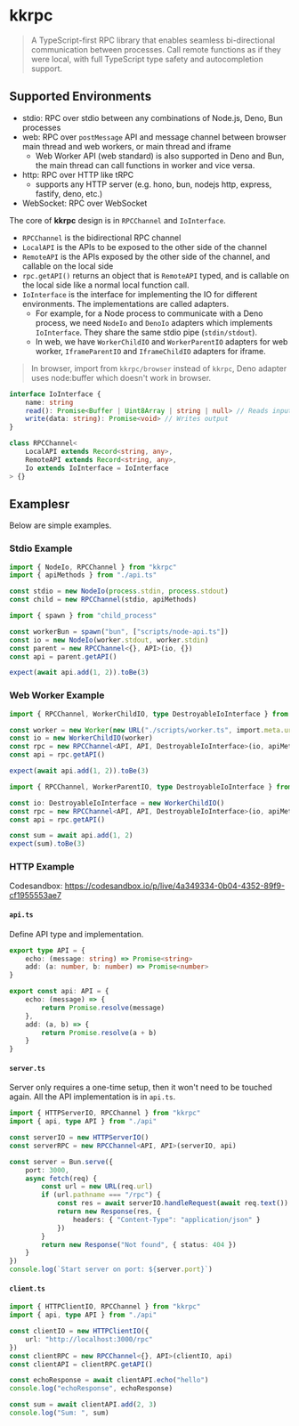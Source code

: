 # kkrpc

> A TypeScript-first RPC library that enables seamless bi-directional communication between processes.
> Call remote functions as if they were local, with full TypeScript type safety and autocompletion support.

## Supported Environments

- stdio: RPC over stdio between any combinations of Node.js, Deno, Bun processes
- web: RPC over `postMessage` API and message channel between browser main thread and web workers, or main thread and iframe
  - Web Worker API (web standard) is also supported in Deno and Bun, the main thread can call functions in worker and vice versa.
- http: RPC over HTTP like tRPC
  - supports any HTTP server (e.g. hono, bun, nodejs http, express, fastify, deno, etc.)
- WebSocket: RPC over WebSocket

The core of **kkrpc** design is in `RPCChannel` and `IoInterface`.

- `RPCChannel` is the bidirectional RPC channel
- `LocalAPI` is the APIs to be exposed to the other side of the channel
- `RemoteAPI` is the APIs exposed by the other side of the channel, and callable on the local side
- `rpc.getAPI()` returns an object that is `RemoteAPI` typed, and is callable on the local side like a normal local function call.
- `IoInterface` is the interface for implementing the IO for different environments. The implementations are called adapters.
  - For example, for a Node process to communicate with a Deno process, we need `NodeIo` and `DenoIo` adapters which implements `IoInterface`. They share the same stdio pipe (`stdin/stdout`).
  - In web, we have `WorkerChildIO` and `WorkerParentIO` adapters for web worker, `IframeParentIO` and `IframeChildIO` adapters for iframe.

> In browser, import from `kkrpc/browser` instead of `kkrpc`, Deno adapter uses node:buffer which doesn't work in browser.

```ts
interface IoInterface {
	name: string
	read(): Promise<Buffer | Uint8Array | string | null> // Reads input
	write(data: string): Promise<void> // Writes output
}

class RPCChannel<
	LocalAPI extends Record<string, any>,
	RemoteAPI extends Record<string, any>,
	Io extends IoInterface = IoInterface
> {}
```

## Examplesr

Below are simple examples.

### Stdio Example

```ts
import { NodeIo, RPCChannel } from "kkrpc"
import { apiMethods } from "./api.ts"

const stdio = new NodeIo(process.stdin, process.stdout)
const child = new RPCChannel(stdio, apiMethods)
```

```ts
import { spawn } from "child_process"

const workerBun = spawn("bun", ["scripts/node-api.ts"])
const io = new NodeIo(worker.stdout, worker.stdin)
const parent = new RPCChannel<{}, API>(io, {})
const api = parent.getAPI()

expect(await api.add(1, 2)).toBe(3)
```

### Web Worker Example

```ts
import { RPCChannel, WorkerChildIO, type DestroyableIoInterface } from "kkrpc"

const worker = new Worker(new URL("./scripts/worker.ts", import.meta.url).href, { type: "module" })
const io = new WorkerChildIO(worker)
const rpc = new RPCChannel<API, API, DestroyableIoInterface>(io, apiMethods)
const api = rpc.getAPI()

expect(await api.add(1, 2)).toBe(3)
```

```ts
import { RPCChannel, WorkerParentIO, type DestroyableIoInterface } from "kkrpc"

const io: DestroyableIoInterface = new WorkerChildIO()
const rpc = new RPCChannel<API, API, DestroyableIoInterface>(io, apiMethods)
const api = rpc.getAPI()

const sum = await api.add(1, 2)
expect(sum).toBe(3)
```

### HTTP Example

Codesandbox: https://codesandbox.io/p/live/4a349334-0b04-4352-89f9-cf1955553ae7

#### `api.ts`

Define API type and implementation.

```ts
export type API = {
	echo: (message: string) => Promise<string>
	add: (a: number, b: number) => Promise<number>
}

export const api: API = {
	echo: (message) => {
		return Promise.resolve(message)
	},
	add: (a, b) => {
		return Promise.resolve(a + b)
	}
}
```

#### `server.ts`

Server only requires a one-time setup, then it won't need to be touched again.
All the API implementation is in `api.ts`.

```ts
import { HTTPServerIO, RPCChannel } from "kkrpc"
import { api, type API } from "./api"

const serverIO = new HTTPServerIO()
const serverRPC = new RPCChannel<API, API>(serverIO, api)

const server = Bun.serve({
	port: 3000,
	async fetch(req) {
		const url = new URL(req.url)
		if (url.pathname === "/rpc") {
			const res = await serverIO.handleRequest(await req.text())
			return new Response(res, {
				headers: { "Content-Type": "application/json" }
			})
		}
		return new Response("Not found", { status: 404 })
	}
})
console.log(`Start server on port: ${server.port}`)
```

#### `client.ts`

```ts
import { HTTPClientIO, RPCChannel } from "kkrpc"
import { api, type API } from "./api"

const clientIO = new HTTPClientIO({
	url: "http://localhost:3000/rpc"
})
const clientRPC = new RPCChannel<{}, API>(clientIO, api)
const clientAPI = clientRPC.getAPI()

const echoResponse = await clientAPI.echo("hello")
console.log("echoResponse", echoResponse)

const sum = await clientAPI.add(2, 3)
console.log("Sum: ", sum)
```
